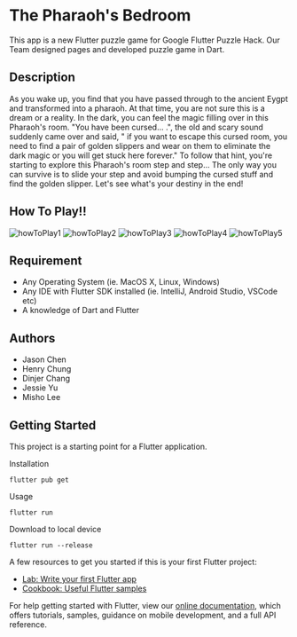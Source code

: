 # The Pharaoh's Bedroom

This app is a new Flutter puzzle game for Google Flutter Puzzle Hack. Our Team designed pages and developed puzzle game in Dart.

## Description

As you wake up, you find that you have passed through to the ancient Eygpt and transformed into a pharaoh. At that time, you are not sure this is a dream or a reality. In the dark, you can feel the magic filling over in this Pharaoh's room. "You have been cursed... .", the old and scary sound suddenly came over and said, " if you want to escape this cursed room, you need to find a pair of golden slippers and wear on them to eliminate the dark magic or you will get stuck here forever."
To follow that hint, you're starting to explore this Pharaoh's room step and step... The only way you can survive is to slide your step and avoid bumping the cursed stuff and find the golden slipper. Let's see what's your destiny in the end!

## How To Play!!

![howToPlay1](https://user-images.githubusercontent.com/49644422/158150462-30a48476-9049-4302-8e2d-84e9b8c01351.png)
![howToPlay2](https://user-images.githubusercontent.com/49644422/158150469-bcd7fbf0-ace4-497e-b6e6-4c37c2e44df1.png)
![howToPlay3](https://user-images.githubusercontent.com/49644422/158150473-ba3d5a85-7c2b-4c1d-a20a-d4879c4d25e6.png)
![howToPlay4](https://user-images.githubusercontent.com/49644422/158150474-94f0b4de-1de9-4e0d-8482-e53440d56aee.png)
![howToPlay5](https://user-images.githubusercontent.com/49644422/158150476-52b89a94-0d23-442a-8f3c-8ebbd638a9aa.png)

## Requirement

- Any Operating System (ie. MacOS X, Linux, Windows)
- Any IDE with Flutter SDK installed (ie. IntelliJ, Android Studio, VSCode etc)
- A knowledge of Dart and Flutter

## Authors

- Jason Chen
- Henry Chung
- Dinjer Chang
- Jessie Yu
- Misho Lee

## Getting Started

This project is a starting point for a Flutter application.

Installation

```
flutter pub get
```

Usage

```
flutter run
```

Download to local device

```
flutter run --release
```

A few resources to get you started if this is your first Flutter project:

- [Lab: Write your first Flutter app](https://flutter.dev/docs/get-started/codelab)
- [Cookbook: Useful Flutter samples](https://flutter.dev/docs/cookbook)

For help getting started with Flutter, view our
[online documentation](https://flutter.dev/docs), which offers tutorials,
samples, guidance on mobile development, and a full API reference.
